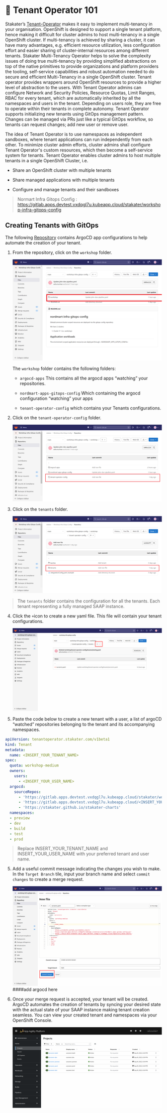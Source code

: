 # 🐓 Tenant Operator 101

Stakater’s [Tenant-Operator](https://docs.cloud.stakater.com/content/sre/tenant-operator/overview.html) makes it easy to implement multi-tenancy in your organisation.
OpenShift is designed to support a single tenant platform, hence making it difficult for cluster admins to host multi-tenancy in a single OpenShift cluster. If multi-tenancy is achieved by sharing a cluster, it can have many advantages, e.g. efficient resource utilization, less configuration effort and easier sharing of cluster-internal resources among different tenants. Stakater Multi-Tenancy Operator helps to solve the complexity issues of doing true multi-tenancy by providing simplified abstractions on top of the native primitives to provide organizations and platform providers the tooling, self-service capabilities and robust automation needed to do secure and efficient Multi-Tenancy in a single OpenShift cluster.
Tenant operator provides wrappers around OpenShift resources to provide a higher level of abstraction to the users. With Tenant Operator admins can configure Network and Security Policies, Resource Quotas, Limit Ranges, RBAC for every tenant, which are automatically inherited by all the namespaces and users in the tenant. Depending on users role, they are free to operate within their tenants in complete autonomy. Tenant Operator supports initializing new tenants using GitOps management pattern. Changes can be managed via PRs just like a typical GitOps workflow, so tenants can request changes; add new user or remove user.

The idea of Tenant Operator is to use namespaces as independent sandboxes, where tenant applications can run independently from each other. To minimize cluster admin efforts, cluster admins shall configure Tenant Operator's custom resources, which then become a self-service system for tenants. Tenant Operator enables cluster admins to host multiple tenants in a single OpenShift Cluster, i.e.

- Share an OpenShift cluster with multiple tenants

- Share managed applications with multiple tenants

- Configure and manage tenants and their sandboxes

> Normart Infra Gitops Config : https://gitlab.apps.devtest.vxdqgl7u.kubeapp.cloud/stakater/workshop-infra-gitops-config

## Creating Tenants with GitOps

The following [Repository](https://gitlab.apps.devtest.vxdqgl7u.kubeapp.cloud/stakater/workshop-infra-gitops-config) contains ArgoCD app configurations to help automate the creation of your tenant.

1. From the repository, click on the `workshop` folder.

   ![mto-workshop](./images/mto-workshop.png)


   The `workshop` folder contains the following folders:

   - `argocd-apps` This contains all the argocd apps “watching” your repositories.

   - `nordmart-apps-gitops-config` Which containing the argocd configuration “watching” your apps

   - `tenant-operator-config` which contains your Tenants configurations.


2. Click on the `tenant-operator-config` folder.

   ![mto-config](./images/mto-config.png)


3. Click on the `tenants` folder.

   ![mto-tenants](./images/mto-tenants.png)

> The `tenants` folder contains the configuration for all the tenants. Each tenant representing a fully managed SAAP instance.

4. Click the `+`icon to create a new  yaml file. This file will contain your tenant configurations.

   ![nordmart-infra-gitops](./images/nordmart-infra-gitops.png)

4. Paste the code below to create a new tenant with a user, a list of argoCD “watched” repositories belonging to the tenant and its accompanying namespaces.


```yaml
apiVersion: tenantoperator.stakater.com/v1beta1
kind: Tenant
metadata:
  name: <INSERT_YOUR_TENANT_NAME>
spec:
  quota: workshop-medium
  owners:
    users:
      - <INSERT_YOUR_USER_NAME>
  argocd:
    sourceRepos:
      - 'https://gitlab.apps.devtest.vxdqgl7u.kubeapp.cloud/stakater/workshop-infra-gitops-config.git'
      - 'https://gitlab.apps.devtest.vxdqgl7u.kubeapp.cloud/<INSERT_YOUR_TENANT_NAME>/nordmart-apps-gitops-config.git'
      - 'https://stakater.github.io/stakater-charts'
  namespaces:
  - preview
  - dev
  - build
  - test
  - prod
```

> Replace INSERT_YOUR_TENANT_NAME and INSERT_YOUR_USER_NAME with your preferred tenant and user name.


5. Add a useful commit message indicating the changes you wish to make. In the `Target Branch` tile, input your branch name and select `commit changes` to create a merge request.


   ![mto-commit](./images/create-tenant.png)
####add argocd here
6. Once your merge request is accepted, your tenant will be created. ArgoCD automates the creation of tenants by syncing your desired state with the actual state of your SAAP instance making tenant creation seamless.
You can view your created tenant and namespaces via your OpenShift Console.

   ![mto-project](./images/tenants-created.png)



